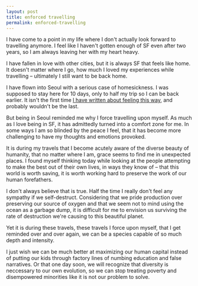 ```yaml
---
layout: post
title: enforced travelling
permalink: enforced-travelling
---
```


I have come to a point in my life where I don't actually look forward to travelling anymore. I feel like I haven't gotten enough of SF even after two years, so I am always leaving her with my heart heavy. 

I have fallen in love with other cities, but it is always SF that feels like home. It doesn't matter where I go, how much I loved my experiences while travelling – ultimately I still want to be back home.

I have flown into Seoul with a serious case of homesickness. I was supposed to stay here for 10 days, only to half my trip so I can be back earlier. It isn't the first time [I have written about feeling this way](http://journal.winnielim.org/privilege-a-reflection-from-my-trip/), and probably wouldn't be the last.

But being in Seoul reminded me why I force travelling upon myself. As much as I love being in SF, it has admittedly turned into a comfort zone for me. In some ways I am so blinded by the peace I feel, that it has become more challenging to have my thoughts and emotions provoked. 

It is during my travels that I become acutely aware of the diverse beauty of humanity, that no matter where I am, grace seems to find me in unexpected places. I found myself thinking today while looking at the people attempting to make the best out of their own lives, in ways they know of – that this world is worth saving, it is worth working hard to preserve the work of our human forefathers.

I don't always believe that is true. Half the time I really don't feel any sympathy if we self-destruct. Considering that we pride production over preserving our source of oxygen and that we seem not to mind using the ocean as a garbage dump, it is difficult for me to envision us surviving the rate of destruction we're causing to this beautiful planet. 

Yet it is during these travels, these travels I force upon myself, that I get reminded over and over again, we can be a species capable of so much depth and intensity. 

I just wish we can be much better at maximizing our human capital instead of putting our kids through factory lines of numbing education and false narratives. Or that one day soon, we will recognize that diversity is neccessary to our own evolution, so we can stop treating poverty and disempowered minorities like it is not our problem to solve.  